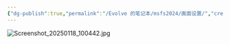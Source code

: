 ```yaml
---
{"dg-publish":true,"permalink":"/Evolve 的笔记本/msfs2024/画面设置/","created":"2025-01-18T10:05:42.319+08:00"}
---
```


![Screenshot_20250118_100442.jpg](/img/user/Screenshot_20250118_100442.jpg)